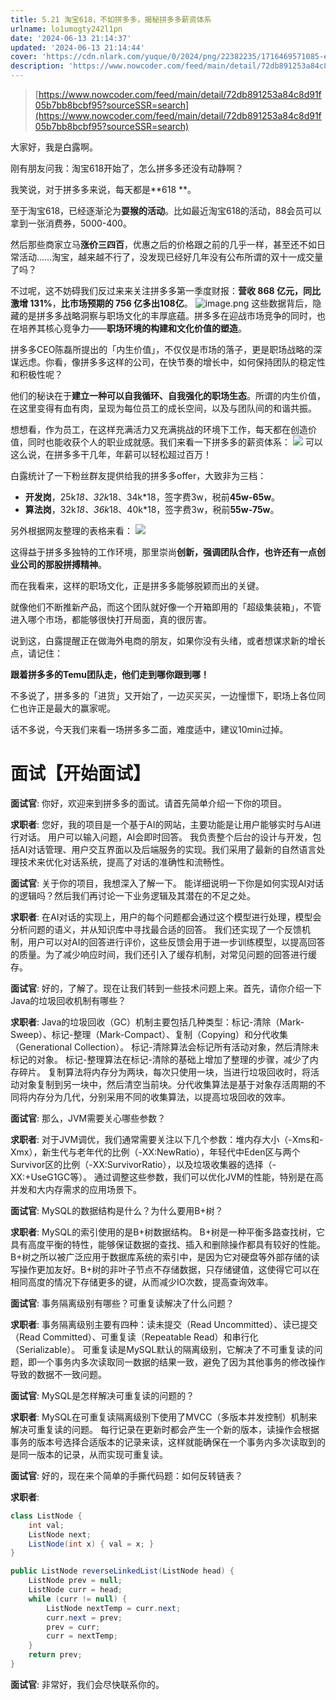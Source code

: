 ```yaml
---
title: 5.21 淘宝618，不如拼多多，揭秘拼多多薪资体系
urlname: lo1umogty242l1pn
date: '2024-06-13 21:14:37'
updated: '2024-06-13 21:14:44'
cover: 'https://cdn.nlark.com/yuque/0/2024/png/22382235/1716469571085-ee3e57d0-9d53-4700-bf3f-055fb2af01fd.png'
description: 'https://www.nowcoder.com/feed/main/detail/72db891253a84c8d91f05b7bb8bcbf95?sourceSSR=search大家好，我是白露啊。刚有朋友问我：淘宝618开始了，怎么拼多多还没有动静啊？我笑说，对于拼多多来说，每天都是61...'
---
```

> [https://www.nowcoder.com/feed/main/detail/72db891253a84c8d91f05b7bb8bcbf95?sourceSSR=search](https://www.nowcoder.com/feed/main/detail/72db891253a84c8d91f05b7bb8bcbf95?sourceSSR=search)

大家好，我是白露啊。

刚有朋友问我：淘宝618开始了，怎么拼多多还没有动静啊？

我笑说，对于拼多多来说，每天都是**618 **。

至于淘宝618，已经逐渐沦为**耍猴的活动**。比如最近淘宝618的活动，88会员可以拿到一张消费券，5000-400。

然后那些商家立马**涨价三四百**，优惠之后的价格跟之前的几乎一样，甚至还不如日常活动……淘宝，越来越不行了，没发现已经好几年没有公布所谓的双十一成交量了吗？

不过呢，这不妨碍我们反过来来关注拼多多第一季度财报：**营收 868 亿元，同比激增 131%**，**比市场预期的 756 亿多出108亿**。
![image.png](https://oss1.aistar.cool/elog-offer-now/293d2087dd949b5e26c8be40e55e3a65.png)
这些数据背后，隐藏的是拼多多战略洞察与职场文化的丰厚底蕴。拼多多在迎战市场竞争的同时，也在培养其核心竞争力——**职场环境的构建和文化价值的塑造**。

拼多多CEO陈磊所提出的「内生价值」，不仅仅是市场的落子，更是职场战略的深谋远虑。你看，像拼多多这样的公司，在快节奏的增长中，如何保持团队的稳定性和积极性呢？

他们的秘诀在于**建立一种可以自我循环、自我强化的职场生态**。所谓的内生价值，在这里变得有血有肉，呈现为每位员工的成长空间，以及与团队间的和谐共振。

想想看，作为员工，在这样充满活力又充满挑战的环境下工作，每天都在创造价值，同时也能收获个人的职业成就感。我们来看一下拼多多的薪资体系：
![](https://oss1.aistar.cool/elog-offer-now/f8a327d9ca382bcefb9a13a1a8893be8.png)
可以这么说，在拼多多干几年，年薪可以轻松超过百万！

白露统计了一下粉丝群友提供给我的拼多多offer，大致非为三档：

- **开发岗**，25k*18、32k*18、34k*18，签字费3w，税前**45w-65w**。
- **算法岗**，32k*18、36k*18、40k*18，签字费3w，税前**55w-75w**。

另外根据网友整理的表格来看：
![](https://oss1.aistar.cool/elog-offer-now/7fb8d9ea44563ddb1b752b651e13e6af.webp)

这得益于拼多多独特的工作环境，那里崇尚**创新，强调团队合作，也许还有一点创业公司的那股拼搏精神**。

而在我看来，这样的职场文化，正是拼多多能够脱颖而出的关键。

就像他们不断推新产品，而这个团队就好像一个开箱即用的「超级集装箱」，不管进入哪个市场，都能够很快打开局面，真的很厉害。

说到这，白露提醒正在做海外电商的朋友，如果你没有头绪，或者想谋求新的增长点，请记住：

**跟着拼多多的Temu团队走，他们走到哪你跟到哪！**

不多说了，拼多多的「进货」又开始了，一边买买买，一边憧憬下，职场上各位同仁也许正是最大的赢家呢。

话不多说，今天我们来看一场拼多多二面，难度适中，建议10min过掉。
# 面试【开始面试】

**面试官**: 你好，欢迎来到拼多多的面试。请首先简单介绍一下你的项目。

**求职者**: 您好，我的项目是一个基于AI的网站，主要功能是让用户能够实时与AI进行对话。
用户可以输入问题，AI会即时回答。
我负责整个后台的设计与开发，包括AI对话管理、用户交互界面以及后端服务的实现。我们采用了最新的自然语言处理技术来优化对话系统，提高了对话的准确性和流畅性。

**面试官**: 关于你的项目，我想深入了解一下。
能详细说明一下你是如何实现AI对话的逻辑吗？然后我们再讨论一下业务逻辑及其潜在的不足之处。

**求职者**: 在AI对话的实现上，用户的每个问题都会通过这个模型进行处理，模型会分析问题的语义，并从知识库中寻找最合适的回答。
我们还实现了一个反馈机制，用户可以对AI的回答进行评价，这些反馈会用于进一步训练模型，以提高回答的质量。为了减少响应时间，我们还引入了缓存机制，对常见问题的回答进行缓存。

**面试官**: 好的，了解了。现在让我们转到一些技术问题上来。首先，请你介绍一下Java的垃圾回收机制有哪些？

**求职者**: Java的垃圾回收（GC）机制主要包括几种类型：标记-清除（Mark-Sweep）、标记-整理（Mark-Compact）、复制（Copying）和分代收集（Generational Collection）。
标记-清除算法会标记所有活动对象，然后清除未标记的对象。
标记-整理算法在标记-清除的基础上增加了整理的步骤，减少了内存碎片。
复制算法将内存分为两块，每次只使用一块，当进行垃圾回收时，将活动对象复制到另一块中，然后清空当前块。分代收集算法是基于对象存活周期的不同将内存分为几代，分别采用不同的收集算法，以提高垃圾回收的效率。

**面试官**: 那么，JVM需要关心哪些参数？

**求职者**: 对于JVM调优，我们通常需要关注以下几个参数：堆内存大小（-Xms和-Xmx），新生代与老年代的比例（-XX:NewRatio），年轻代中Eden区与两个Survivor区的比例（-XX:SurvivorRatio），以及垃圾收集器的选择（-XX:+UseG1GC等）。
通过调整这些参数，我们可以优化JVM的性能，特别是在高并发和大内存需求的应用场景下。

**面试官**: MySQL的数据结构是什么？为什么要用B+树？

**求职者**: MySQL的索引使用的是B+树数据结构。
B+树是一种平衡多路查找树，它具有高度平衡的特性，能够保证数据的查找、插入和删除操作都具有较好的性能。
B+树之所以被广泛应用于数据库系统的索引中，是因为它对硬盘等外部存储的读写操作更加友好。B+树的非叶子节点不存储数据，只存储键值，这使得它可以在相同高度的情况下存储更多的键，从而减少IO次数，提高查询效率。

**面试官**: 事务隔离级别有哪些？可重复读解决了什么问题？

**求职者**: 事务隔离级别主要有四种：读未提交（Read Uncommitted）、读已提交（Read Committed）、可重复读（Repeatable Read）和串行化（Serializable）。
可重复读是MySQL默认的隔离级别，它解决了不可重复读的问题，即一个事务内多次读取同一数据的结果一致，避免了因为其他事务的修改操作导致的数据不一致问题。

**面试官**: MySQL是怎样解决可重复读的问题的？

**求职者**: MySQL在可重复读隔离级别下使用了MVCC（多版本并发控制）机制来解决可重复读的问题。
每行记录在更新时都会产生一个新的版本，读操作会根据事务的版本号选择合适版本的记录来读，这样就能确保在一个事务内多次读取到的是同一版本的记录，从而实现可重复读。

**面试官**: 好的，现在来个简单的手撕代码题：如何反转链表？

**求职者**:
```java
class ListNode {
    int val;
    ListNode next;
    ListNode(int x) { val = x; }
}

public ListNode reverseLinkedList(ListNode head) {
    ListNode prev = null;
    ListNode curr = head;
    while (curr != null) {
        ListNode nextTemp = curr.next;
        curr.next = prev;
        prev = curr;
        curr = nextTemp;
    }
    return prev;
}
```

**面试官**: 非常好，我们会尽快联系你的。

